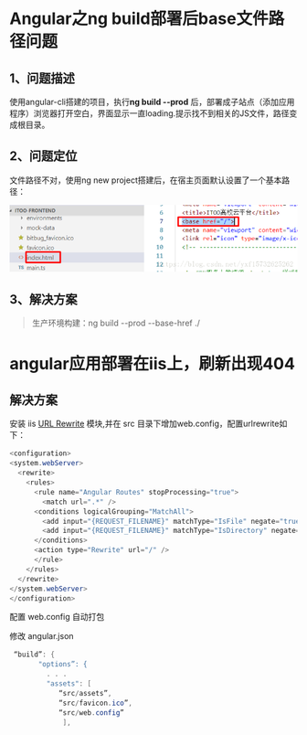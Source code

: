 # Angular之ng build部署后base文件路径问题 #

## 1、问题描述 ##

   使用angular-cli搭建的项目，执行**ng build --prod** 后，部署成子站点（添加应用程序）浏览器打开空白，界面显示一直loading.提示找不到相关的JS文件，路径变成根目录。

## 2、问题定位 ##

   文件路径不对，使用ng new project搭建后，在宿主页面默认设置了一个基本路径：

   ![截图](assets/..//../../assets/csg-img1.png)


## 3、解决方案 ##
   
   >生产环境构建：ng build --prod --base-href ./



# angular应用部署在iis上，刷新出现404 #

## 解决方案 ##

安装 iis [URL Rewrite](https://www.microsoft.com/en-us/download/details.aspx?id=47337) 模块,并在 src 目录下增加web.config，配置urlrewrite如下：
```csharp
<configuration>
<system.webServer>
  <rewrite>
    <rules>
      <rule name="Angular Routes" stopProcessing="true">
        <match url=".*" />
      <conditions logicalGrouping="MatchAll">
        <add input="{REQUEST_FILENAME}" matchType="IsFile" negate="true" />
        <add input="{REQUEST_FILENAME}" matchType="IsDirectory" negate="true" />
      </conditions>
      <action type="Rewrite" url="/" />
      </rule>
    </rules>
  </rewrite>
</system.webServer>
</configuration>
```
配置 web.config 自动打包

修改 angular.json 

```csharp
 “build”: {
       "options”: {
         . . . 
         "assets": [
            “src/assets”,
            “src/favicon.ico”,
            “src/web.config”
             ],
```
